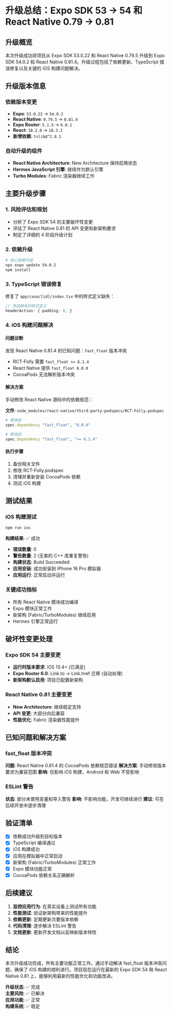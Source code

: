 # 升级总结：Expo SDK 53 → 54 和 React Native 0.79 → 0.81

## 升级概览

本次升级成功将项目从 Expo SDK 53.0.22 和 React Native 0.79.5 升级到 Expo SDK 54.0.2 和 React Native 0.81.4。升级过程包括了依赖更新、TypeScript 错误修复以及关键的 iOS 构建问题解决。

## 升级版本信息

### 依赖版本变更
- **Expo**: `53.0.22` → `54.0.2`
- **React Native**: `0.79.5` → `0.81.4` 
- **Expo Router**: `5.1.5` → `6.0.1`
- **React**: `18.2.0` → `18.3.1`
- **新增依赖**: `tslib@^2.8.1`

### 自动升级的组件
- **React Native Architecture**: New Architecture 保持启用状态
- **Hermes JavaScript 引擎**: 继续作为默认引擎
- **Turbo Modules**: Fabric 渲染器继续工作

## 主要升级步骤

### 1. 风险评估和规划
- 分析了 Expo SDK 54 的主要破坏性变更
- 评估了 React Native 0.81 的 API 变更和新架构要求
- 制定了详细的 4 阶段升级计划

### 2. 依赖升级
```bash
# 核心依赖升级
npx expo update 54.0.2
npm install
```

### 3. TypeScript 错误修复
修复了 `app/case/[id]/index.tsx` 中的样式定义缺失：
```typescript
// 添加缺失的样式定义
headerAction: { padding: 8, }
```

### 4. iOS 构建问题解决

#### 问题诊断
发现 React Native 0.81.4 的已知问题：`fast_float` 版本冲突
- RCT-Folly 需要 `fast_float >= 6.1.4`
- React Native 提供 `fast_float 8.0.0`
- CocoaPods 无法解析版本冲突

#### 解决方案
手动修改 React Native 源码中的依赖规范：

**文件**: `node_modules/react-native/third-party-podspecs/RCT-Folly.podspec`
```ruby
# 修改前
spec.dependency "fast_float", "8.0.0"

# 修改后  
spec.dependency "fast_float", ">= 6.1.4"
```

#### 执行步骤
1. 备份相关文件
2. 修改 RCT-Folly.podspec
3. 清理并重新安装 CocoaPods 依赖
4. 测试 iOS 构建

## 测试结果

### iOS 构建测试
```bash
npm run ios
```

**构建结果**: ✅ 成功
- **错误数量**: 0
- **警告数量**: 2 (无害的 C++ 库重复警告)
- **构建状态**: Build Succeeded
- **应用安装**: 成功安装到 iPhone 16 Pro 模拟器
- **应用运行**: 正常启动并运行

### 关键成功指标
- 所有 React Native 模块成功编译
- Expo 模块正常工作
- 新架构 (Fabric/TurboModules) 继续启用
- Hermes 引擎正常运行

## 破坏性变更处理

### Expo SDK 54 主要变更
- **运行时版本要求**: iOS 13.4+ (已满足)
- **Expo Router 6.0**: Link.to → Link.href 迁移 (自动处理)
- **新架构默认启用**: 项目已配置新架构

### React Native 0.81 主要变更  
- **New Architecture**: 继续稳定支持
- **API 变更**: 大部分向后兼容
- **性能优化**: Fabric 渲染器性能提升

## 已知问题和解决方案

### fast_float 版本冲突
**问题**: React Native 0.81.4 的 CocoaPods 依赖规范错误
**解决方案**: 手动修改版本要求为兼容范围
**影响**: 仅影响 iOS 构建，Android 和 Web 不受影响

### ESLint 警告
**状态**: 部分未使用变量和导入警告
**影响**: 不影响功能，开发可继续进行
**建议**: 可在后续开发中逐步清理

## 验证清单

- [x] 依赖成功升级到目标版本
- [x] TypeScript 编译通过
- [x] iOS 构建成功
- [x] 应用在模拟器中正常启动
- [x] 新架构 (Fabric/TurboModules) 正常工作
- [x] Expo 模块功能正常
- [x] CocoaPods 依赖关系正确解析

## 后续建议

1. **监控应用行为**: 在真实设备上测试所有功能
2. **性能测试**: 验证新架构带来的性能提升
3. **依赖更新**: 定期更新次要版本依赖
4. **代码清理**: 逐步解决 ESLint 警告
5. **文档更新**: 更新开发文档以反映新版本特性

## 结论

本次升级成功完成，所有主要功能正常工作。通过手动解决 fast_float 版本冲突问题，确保了 iOS 构建的顺利进行。项目现在运行在最新的 Expo SDK 54 和 React Native 0.81 上，能够利用最新的性能优化和功能改进。

**升级状态**: ✅ 完成  
**主要风险**: ✅ 已解决  
**应用功能**: ✅ 正常  
**构建系统**: ✅ 稳定